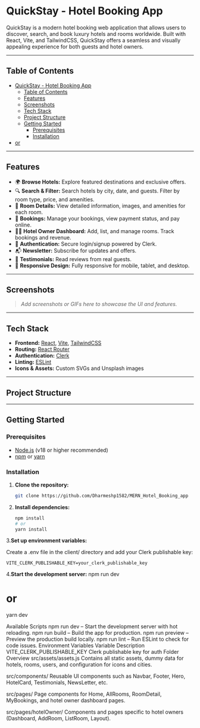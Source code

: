 # QuickStay - Hotel Booking App

QuickStay is a modern hotel booking web application that allows users to discover, search, and book luxury hotels and rooms worldwide. Built with React, Vite, and TailwindCSS, QuickStay offers a seamless and visually appealing experience for both guests and hotel owners.

---

## Table of Contents

- [QuickStay - Hotel Booking App](#quickstay---hotel-booking-app)
  - [Table of Contents](#table-of-contents)
  - [Features](#features)
  - [Screenshots](#screenshots)
  - [Tech Stack](#tech-stack)
  - [Project Structure](#project-structure)
  - [Getting Started](#getting-started)
    - [Prerequisites](#prerequisites)
    - [Installation](#installation)
- [or](#or)

---

## Features

- 🌍 **Browse Hotels:** Explore featured destinations and exclusive offers.
- 🔍 **Search & Filter:** Search hotels by city, date, and guests. Filter by room type, price, and amenities.
- 🏨 **Room Details:** View detailed information, images, and amenities for each room.
- 📝 **Bookings:** Manage your bookings, view payment status, and pay online.
- 🧑‍💼 **Hotel Owner Dashboard:** Add, list, and manage rooms. Track bookings and revenue.
- 🔐 **Authentication:** Secure login/signup powered by Clerk.
- 📬 **Newsletter:** Subscribe for updates and offers.
- 💬 **Testimonials:** Read reviews from real guests.
- 📱 **Responsive Design:** Fully responsive for mobile, tablet, and desktop.

---

## Screenshots

> _Add screenshots or GIFs here to showcase the UI and features._

---

## Tech Stack

- **Frontend:** [React](https://react.dev/), [Vite](https://vitejs.dev/), [TailwindCSS](https://tailwindcss.com/)
- **Routing:** [React Router](https://reactrouter.com/)
- **Authentication:** [Clerk](https://clerk.com/)
- **Linting:** [ESLint](https://eslint.org/)
- **Icons & Assets:** Custom SVGs and Unsplash images

---

## Project Structure



---

## Getting Started

### Prerequisites

- [Node.js](https://nodejs.org/) (v18 or higher recommended)
- [npm](https://www.npmjs.com/) or [yarn](https://yarnpkg.com/)

### Installation

1. **Clone the repository:**
   ```sh
   git clone https://github.com/Dharmeshp1582/MERN_Hotel_Booking_app

2. **Install dependencies:**
     ```sh
     npm install
     # or
     yarn install
     ```

3.**Set up environment variables:**

Create a .env file in the client/ directory and add your Clerk publishable key:
    
    
    VITE_CLERK_PUBLISHABLE_KEY=your_clerk_publishable_key
  
4.**Start the development server:**
npm run dev
# or
yarn dev


Available Scripts
npm run dev – Start the development server with hot reloading.
npm run build – Build the app for production.
npm run preview – Preview the production build locally.
npm run lint – Run ESLint to check for code issues.
Environment Variables
Variable	Description
VITE_CLERK_PUBLISHABLE_KEY	Clerk publishable key for auth
Folder Overview
src/assets/assets.js
Contains all static assets, dummy data for hotels, rooms, users, and configuration for icons and cities.

src/components/
Reusable UI components such as Navbar, Footer, Hero, HotelCard, Testimonials, NewsLetter, etc.

src/pages/
Page components for Home, AllRooms, RoomDetail, MyBookings, and hotel owner dashboard pages.

src/pages/hotelOwner/
Components and pages specific to hotel owners (Dashboard, AddRoom, ListRoom, Layout).

